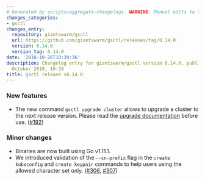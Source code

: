```yaml
---
# Generated by scripts/aggregate-changelogs. WARNING: Manual edits to this files will be overwritten.
changes_categories:
- gsctl
changes_entry:
  repository: giantswarm/gsctl
  url: https://github.com/giantswarm/gsctl/releases/tag/0.14.0
  version: 0.14.0
  version_tag: 0.14.0
date: '2018-10-26T10:39:36'
description: Changelog entry for giantswarm/gsctl version 0.14.0, published on 26
  October 2018, 10:39
title: gsctl release v0.14.0
---
```


### New features

- The new command `gsctl upgrade cluster` allows to upgrade a cluster to the next release version. Please read the [upgrade documentation](https://docs.giantswarm.io/reference/cluster-upgrades/) before use. ([#192](https://github.com/giantswarm/gsctl/pull/192))

### Minor changes

- Binaries are now built using Go v1.11.1.
- We introduced validation of the `--cn-prefix` flag in the `create kubeconfig` and `create keypair` commands to help users using the allowed character set only. ([#306](https://github.com/giantswarm/gsctl/pull/306), [#307](https://github.com/giantswarm/gsctl/pull/307))
